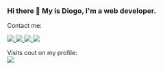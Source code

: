 ### Hi there 👋 My is Diogo, I'm a web developer.


<p > Contact me: </p>

<a target="_blank" href="https://www.linkedin.com/in/diogo-limas/"> <img src="https://github.com/diogolimas/diogolimas/blob/main/img/linkedin.svg"> <a>
<a target="_blank" href="mailto:diogo.libras43@gmail.com"> <img src="https://github.com/diogolimas/diogolimas/blob/main/img/gmail.svg"> <a>
<a target="_blank" href="https://instagram.com/diogolima.io"> <img src="https://github.com/diogolimas/diogolimas/blob/main/img/instagram.svg"> <a>
<a target="_blank" href="https://diogolimas.github.io"> <img src="https://github.com/diogolimas/diogolimas/blob/main/img/man.svg"> <a>

<p align="left"> 
  Visits cout on my profile: <br/>
  <img src="https://profile-counter.glitch.me/diogolimas/count.svg">
</p>


<!--
**diogolimas/diogolimas** is a ✨ _special_ ✨ repository because its `README.md` (this file) appears on your GitHub profile.

Here are some ideas to get you started:

- 🔭 I’m currently working on ...
- 🌱 I’m currently learning ...
- 👯 I’m looking to collaborate on ...
- 🤔 I’m looking for help with ...
- 💬 Ask me about ...
- 📫 How to reach me: ...
- 😄 Pronouns: ...
- ⚡ Fun fact: ...
-->
